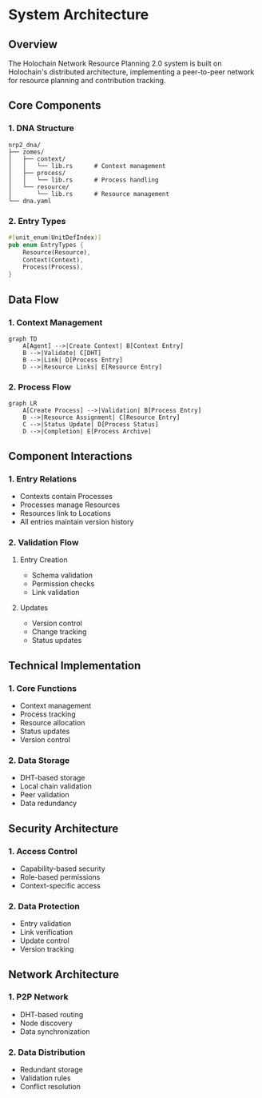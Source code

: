 # System Architecture

## Overview
The Holochain Network Resource Planning 2.0 system is built on Holochain's distributed architecture, implementing a peer-to-peer network for resource planning and contribution tracking.

## Core Components

### 1. DNA Structure
```
nrp2_dna/
├── zomes/
│   ├── context/
│   │   └── lib.rs      # Context management
│   ├── process/
│   │   └── lib.rs      # Process handling
│   └── resource/
│       └── lib.rs      # Resource management
└── dna.yaml
```

### 2. Entry Types
```rust
#[unit_enum(UnitDefIndex)]
pub enum EntryTypes {
    Resource(Resource),
    Context(Context),
    Process(Process),
}
```

## Data Flow

### 1. Context Management
```mermaid
graph TD
    A[Agent] -->|Create Context| B[Context Entry]
    B -->|Validate| C[DHT]
    B -->|Link| D[Process Entry]
    D -->|Resource Links| E[Resource Entry]
```

### 2. Process Flow
```mermaid
graph LR
    A[Create Process] -->|Validation| B[Process Entry]
    B -->|Resource Assignment| C[Resource Entry]
    C -->|Status Update| D[Process Status]
    D -->|Completion| E[Process Archive]
```

## Component Interactions

### 1. Entry Relations
- Contexts contain Processes
- Processes manage Resources
- Resources link to Locations
- All entries maintain version history

### 2. Validation Flow
1. Entry Creation
   - Schema validation
   - Permission checks
   - Link validation

2. Updates
   - Version control
   - Change tracking
   - Status updates

## Technical Implementation

### 1. Core Functions
- Context management
- Process tracking
- Resource allocation
- Status updates
- Version control

### 2. Data Storage
- DHT-based storage
- Local chain validation
- Peer validation
- Data redundancy

## Security Architecture

### 1. Access Control
- Capability-based security
- Role-based permissions
- Context-specific access

### 2. Data Protection
- Entry validation
- Link verification
- Update control
- Version tracking

## Network Architecture

### 1. P2P Network
- DHT-based routing
- Node discovery
- Data synchronization

### 2. Data Distribution
- Redundant storage
- Validation rules
- Conflict resolution
